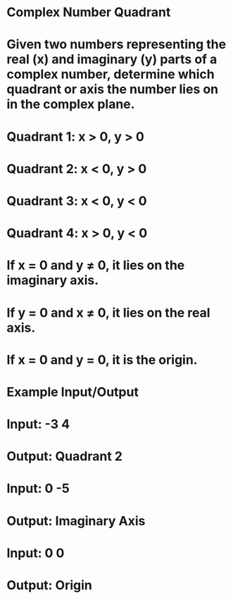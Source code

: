 # Complex Number Quadrant

# Given two numbers representing the real (x) and imaginary (y) parts of a complex number, determine which quadrant or axis the number lies on in the complex plane.
# Quadrant 1: x > 0, y > 0
# Quadrant 2: x < 0, y > 0
# Quadrant 3: x < 0, y < 0
# Quadrant 4: x > 0, y < 0
# If x = 0 and y ≠ 0, it lies on the imaginary axis.
# If y = 0 and x ≠ 0, it lies on the real axis.
# If x = 0 and y = 0, it is the origin.
# Example Input/Output
# Input: -3 4
# Output: Quadrant 2
# Input: 0 -5
# Output: Imaginary Axis
# Input: 0 0
# Output: Origin
